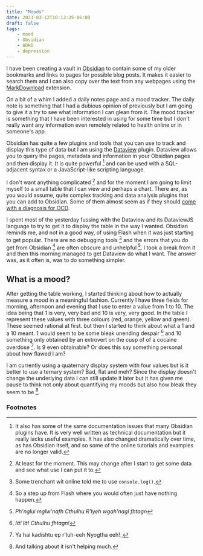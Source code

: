 ```yaml
---
title: "Moods"
date: 2023-03-12T10:13:35-06:00
draft: false
tags:
    - mood
    - Obsidian
    - ADHD
    - depression
---
```


I have been creating a vault in [Obsidian](https://obsidian.md) to contain some of my older bookmarks and links to pages for possible blog posts. It makes it easier to search them and I can also copy over the text from any webpages using the [MarkDownload](https://github.com/deathau/markdownload) extension. 

On a bit of a whim I added a daily notes page and a mood tracker. The daily note is something that I had a dubious opinion of previously but I am going to give it a try to see what information I can glean from it. The mood tracker is something that I have been interested in using for some time but I don't really want any information even remotely related to health online or in someone's app. 

Obsidian has quite a few plugins and tools that you can use to track and display this type of data but I am using the [Dataview](https://github.com/blacksmithgu/obsidian-dataview) plugin. Dataview allows you to query the pages, metadata and information in your Obsidian pages and then display it. It is quite powerful [^1] and can be used with a SQL-adjacent syntax or a JavaScript-like scripting language.

I don't want anything complicated [^2] and for the moment I am going to limit myself to a small table that I can view and perhaps a chart. There are, as you would assume, quite complex tracking and data analysis plugins that you can add to Obsidian. Some of them almost seem as if they should [come with a diagnosis for OCD](https://github.com/pyrochlore/obsidian-tracker). 

I spent most of the yesterday fussing with the Dataview and its DataviewJS language to try to get it to display the table in the way I wanted. Obsidian reminds me, and not in a good way, of using Flash when it was just starting to get popular. There are no debugging tools [^3] and the errors that you do get from Obsidian [^4] are often obscure and unhelpful [^5]. I took a break from it and then this morning managed to get Dataview do what I want. The answer was, as it often is, was to do something simpler.

## What is a mood?

After getting the table working, I started thinking about how to actually measure a mood in a meaningful fashion. Currently I have three fields for morning, afternoon and evening that I use to enter a value from 1 to 10. The idea being that 1 is very, very bad and 10 is very, very good. In the table I represent these values with three colours (red, orange, yellow and green). These seemed rational at first. but then I started to think about what a 1 and a 10 meant. 1 would seem to be some bleak unending despair [^6] and 10 something only obtained by an extrovert on the cusp of of a cocaine overdose [^7]. Is 9 even obtainable? Or does this say something personal about how flawed I am?  

I am currently using a quaternary display system with four values but is it better to use a ternary system? Bad, flat and meh? Since the display doesn't change the underlying data I can still update it later but it has given me pause to think not only about quantifying my moods but also how bleak they seem to be [^8]. 

### Footnotes

[^1]: It also has some of the same documentation issues that many Obsidian plugins have. It is very well written as technical documentation but it really lacks useful examples. It has also changed dramatically over time, as has Obsidian itself, and so some of the online tutorials and examples are no longer valid. 

[^2]: At least for the moment. This may change after I start to get some data and see what use I can put it to. 

[^3]: Some trenchant wit online told me to use `console.log()`. 

[^4]: So a step up from Flash where you would often just have nothing happen. 

[^5]: _Ph'nglui mglw'nafh Cthulhu R'lyeh wgah'nagl fhtagn_ 

[^6]: _Iä! Iä! Cthulhu fhtagn!_

[^7]: Ya hai kadishtu ep r'luh-eeh Nyogtha eeh!_

[^8]: And talking about it isn't helping much.